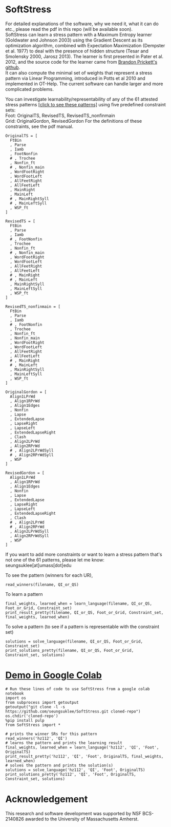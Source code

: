 # SoftStress
For detailed explanations of the software, why we need it, what it can do etc., please read the pdf in this repo (will be available soon). \
SoftStress can learn a stress pattern with a Maximum Entropy learner (Goldwater and Johnson 2003) using the Gradient Descent as its optimization algorithm, combined with Expectation Maximization (Dempster et al. 1977) to deal with the presence of hidden structure (Tesar and Smolensky 2000, Jarosz 2013). The learner is first presented in Pater et al. 2012, and the source code for the learner came from [Brandon Prickett's github](https://github.com/blprickett/Hidden-Structure-MaxEnt). \
It can also compute the minimal set of weights that represent a stress pattern via Linear Programming, introduced in Potts et al 2010 and implemented in OT-Help. The current software can handle larger and more complicated problems. 

You can investigate learnability/representability of any of the 61 attested stress patterns [[click to see these patterns]](https://docs.google.com/spreadsheets/d/1S6ZATuLHsgWLTHFUazIvdQwL-Gkr5H2XmsrDtYzQ8qI/edit#gid=1787957068) using five predefined constraint sets:\
Foot: OriginalTS, RevisedTS, RevisedTS_nonfinmain\
Grid: OriginalGordon, RevisedGordon
For the definitions of these constraints, see the pdf manual.
```
OriginalTS = [
  FtBin
  , Parse	
  , Iamb
  , FootNonfin
  # , Trochee
  , Nonfin_ft
  # , Nonfin_main
  , WordFootRight
  , WordFootLeft
  , AllFeetRight
  , AllFeetLeft
  , MainRight
  , MainLeft
  # , MainRightSyll
  # , MainLeftSyll
  , WSP_ft
]

RevisedTS = [
  FtBin
  , Parse	
  , Iamb
  # , FootNonfin
  , Trochee
  , Nonfin_ft
  # , Nonfin_main
  , WordFootRight
  , WordFootLeft
  , AllFeetRight
  , AllFeetLeft
  # , MainRight
  # , MainLeft
  , MainRightSyll
  , MainLeftSyll
  , WSP_ft
]

RevisedTS_nonfinmain = [
  FtBin
  , Parse	
  , Iamb
  # , FootNonfin
  , Trochee
  , Nonfin_ft
  , Nonfin_main
  , WordFootRight
  , WordFootLeft
  , AllFeetRight
  , AllFeetLeft
  # , MainRight
  # , MainLeft
  , MainRightSyll
  , MainLeftSyll
  , WSP_ft
]

OriginalGordon = [
  Align1LPrWd
  , Align1RPrWd	
  , Align1Edges
  , Nonfin
  , Lapse
  , ExtendedLapse
  , LapseRight
  , LapseLeft
  , ExtendedLapseRight
  , Clash
  , Align2LPrWd
  , Align2RPrWd
  # , Align2LPrWdSyll
  # , Align2RPrWdSyll
  , WSP
]

RevisedGordon = [
  Align1LPrWd
  , Align1RPrWd	
  , Align1Edges
  , Nonfin
  , Lapse
  , ExtendedLapse
  , LapseRight
  , LapseLeft
  , ExtendedLapseRight
  , Clash
  # , Align2LPrWd
  # , Align2RPrWd
  , Align2LPrWdSyll
  , Align2RPrWdSyll
  , WSP
]
```
If you want to add more constraints or want to learn a stress pattern that's not one of the 61 patterns, please let me know: seungsuklee[at]umass[dot]edu

To see the pattern (winners for each UR), 
```
read_winners(filename, QI_or_QS)
```
To learn a pattern
```
final_weights, learned_when = learn_language(filename, QI_or_QS, Foot_or_Grid, Constraint_set)
print_result_pretty(filename, QI_or_QS, Foot_or_Grid, Constraint_set, final_weights, learned_when)
```
To solve a pattern (to see if a pattern is representable with the constraint set)
```
solutions = solve_language(filename, QI_or_QS, Foot_or_Grid, Constraint_set)
print_solutions_pretty(filename, QI_or_QS, Foot_or_Grid, Constraint_set, solutions)
```
# [Demo in Google Colab](https://colab.research.google.com/drive/10kKmw0Eeb4F-8F99WxRzdu31Tlcnp6ff?usp=sharing)
```
# Run these lines of code to use SoftStress from a google colab notebook
import os
from subprocess import getoutput
getoutput("git clone -l -s https://github.com/seungsuklee/SoftStress.git cloned-repo")
os.chdir('cloned-repo')
%pip install pulp
from SoftStress import *
```
```
# prints the winner SRs for this pattern
read_winners('hz112', 'QI')
# learns the pattern and prints the learning result
final_weights, learned_when = learn_language('hz112', 'QI', 'Foot', OriginalTS)
print_result_pretty('hz112', 'QI', 'Foot', OriginalTS, final_weights, learned_when)
# solves the pattern and prints the solution(s)
solutions = solve_language('hz112', 'QI', 'Foot', OriginalTS)
print_solutions_pretty('hz112', 'QI', 'Foot', OriginalTS, Constraint_set, solutions)
```
# Acknowledgement
This research and software development was supported by NSF BCS-2140826 awarded to the University of Massachusetts Amherst.
